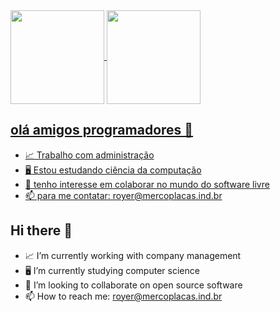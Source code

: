 
<div>
<a href="https://github.com/GustavoRoyer/github-readme-stats">
  <img align="center" height="150cm" src="https://github-readme-stats.vercel.app/api?username=GustavoRoyer&hide=prs&theme=dark" />
  <img align="center" height="150cm" src="https://github-readme-stats.vercel.app/api/top-langs/?username=GustavoRoyer&layout=compact&theme=dark" />
</div>
  

## olá amigos programadores 👋

- 📈 Trabalho com administração
- 🖥️ Estou estudando ciência da computação
- 🤝 tenho interesse em colaborar no mundo do software livre 
- 📫 para me contatar: royer@mercoplacas.ind.br



## Hi there 👋

- 📈 I’m currently working with company management
- 🖥️ I’m currently studying computer science
- 🤝 I’m looking to collaborate on open source software
- 📫 How to reach me: royer@mercoplacas.ind.br
